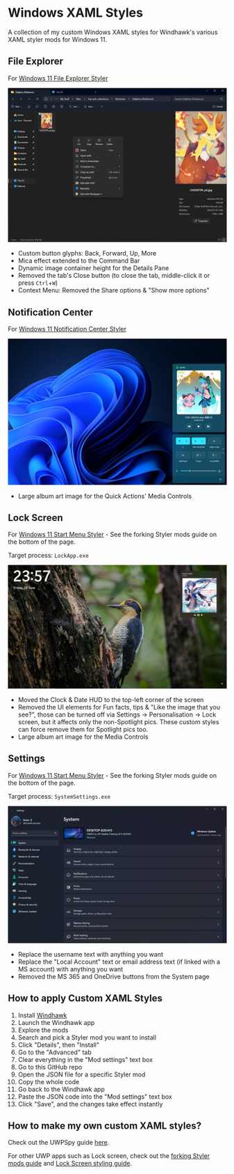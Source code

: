 # Windows XAML Styles
A collection of my custom Windows XAML styles for Windhawk's various XAML styler mods for Windows 11.

## File Explorer

For [Windows 11 File Explorer Styler](https://windhawk.net/mods/windows-11-file-explorer-styler)

![](https://github.com/AromaKitsune/Windows-XAML-Styles/blob/main/screenshots/FileExplorer.png)

* Custom button glyphs: Back, Forward, Up, More
* Mica effect extended to the Command Bar
* Dynamic image container height for the Details Pane
* Removed the tab's Close button (to close the tab, middle-click it or press `Ctrl`+`W`)
* Context Menu: Removed the Share options & "Show more options"

## Notification Center

For [Windows 11 Notification Center Styler](https://windhawk.net/mods/windows-11-notification-center-styler)

![](https://github.com/AromaKitsune/Windows-XAML-Styles/blob/main/screenshots/MediaControls.png)

* Large album art image for the Quick Actions' Media Controls

## Lock Screen

For [Windows 11 Start Menu Styler](https://windhawk.net/mods/windows-11-start-menu-styler) - See the forking Styler mods guide on the bottom of the page.

Target process: `LockApp.exe`

![](https://github.com/AromaKitsune/Windows-XAML-Styles/blob/main/screenshots/LockScreen.png)

* Moved the Clock & Date HUD to the top-left corner of the screen
* Removed the UI elements for Fun facts, tips & "Like the image that you see?",
those can be turned off via Settings → Personalisation → Lock screen, but it affects only the non-Spotlight pics.
These custom styles can force remove them for Spotlight pics too.
* Large album art image for the Media Controls

## Settings

For [Windows 11 Start Menu Styler](https://windhawk.net/mods/windows-11-start-menu-styler) - See the forking Styler mods guide on the bottom of the page.

Target process: `SystemSettings.exe`

![](https://github.com/AromaKitsune/Windows-XAML-Styles/blob/main/screenshots/Settings.png)

* Replace the username text with anything you want
* Replace the "Local Account" text or email address text (if linked with a MS account) with anything you want
* Removed the MS 365 and OneDrive buttons from the System page

## How to apply Custom XAML Styles

1. Install [Windhawk](https://windhawk.net/)
2. Launch the Windhawk app
3. Explore the mods
4. Search and pick a Styler mod you want to install
5. Click "Details", then "Install"
6. Go to the "Advanced" tab
7. Clear everything in the "Mod settings" text box
8. Go to this GitHub repo
9. Open the JSON file for a specific Styler mod
10. Copy the whole code
11. Go back to the Windhawk app
12. Paste the JSON code into the "Mod settings" text box
13. Click "Save", and the changes take effect instantly

## How to make my own custom XAML styles?

Check out the UWPSpy guide [here](https://github.com/bbmaster123/FWFU/blob/main/uwpspy.md).

For other UWP apps such as Lock screen, check out the [forking Styler mods guide](https://github.com/AromaKitsune/Windows-XAML-Styles/blob/main/guides/Forking-Styler-Mods-for-Other-UWP-Apps.md)
and [Lock Screen styling guide](https://github.com/AromaKitsune/Windows-XAML-Styles/blob/main/guides/Lock-Screen-Styling-Guide.md).
